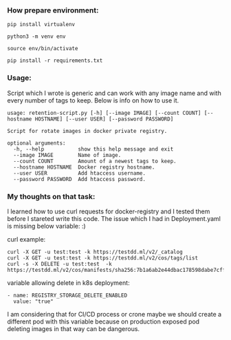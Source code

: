 ### How prepare environment:

`pip install virtualenv`

`python3 -m venv env`

`source env/bin/activate`

`pip install -r requirements.txt`

### Usage:

Script which I wrote is generic and can work with any image name and with every number of tags to keep. Below is info on how to use it.

```
usage: retention-script.py [-h] [--image IMAGE] [--count COUNT] [--hostname HOSTNAME] [--user USER] [--password PASSWORD]

Script for rotate images in docker private registry.

optional arguments:
  -h, --help           show this help message and exit
  --image IMAGE        Name of image.
  --count COUNT        Amount of a newest tags to keep.
  --hostname HOSTNAME  Docker registry hostname.
  --user USER          Add htaccess username.
  --password PASSWORD  Add htaccess password.
```

### My thoughts on that task:

I learned how to use curl requests for docker-registry and I tested them before I stareted write this code. The issue which I had in Deployment.yaml is missing below variable: :)

curl example:
```
curl -X GET -u test:test -k https://testdd.ml/v2/_catalog
curl -X GET -u test:test -k https://testdd.ml/v2/cos/tags/list
curl -s -X DELETE -u test:test  -k https://testdd.ml/v2/cos/manifests/sha256:7b1a6ab2e44dbac178598dabe7cff59bd67233dba0b27e4fbd1f9d4b3c877a54
```

variable allowing delete in k8s deployment:
```
- name: REGISTRY_STORAGE_DELETE_ENABLED
  value: "true"
```

I am considering that for CI/CD process or crone maybe we should create a different pod with this variable because on production exposed pod deleting images in that way can be dangerous.
